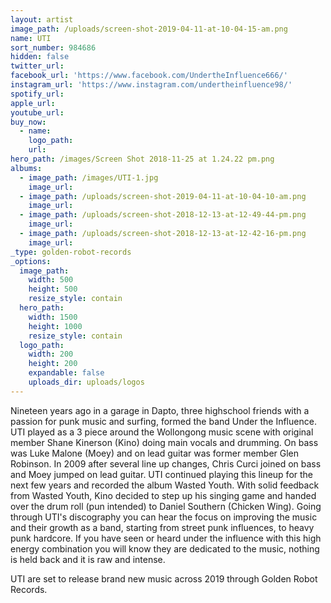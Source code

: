 ```yaml
---
layout: artist
image_path: /uploads/screen-shot-2019-04-11-at-10-04-15-am.png
name: UTI
sort_number: 984686
hidden: false
twitter_url:
facebook_url: 'https://www.facebook.com/UndertheInfluence666/'
instagram_url: 'https://www.instagram.com/undertheinfluence98/'
spotify_url:
apple_url:
youtube_url:
buy_now:
  - name:
    logo_path:
    url:
hero_path: /images/Screen Shot 2018-11-25 at 1.24.22 pm.png
albums:
  - image_path: /images/UTI-1.jpg
    image_url:
  - image_path: /uploads/screen-shot-2019-04-11-at-10-04-10-am.png
    image_url:
  - image_path: /uploads/screen-shot-2018-12-13-at-12-49-44-pm.png
    image_url:
  - image_path: /uploads/screen-shot-2018-12-13-at-12-42-16-pm.png
    image_url:
_type: golden-robot-records
_options:
  image_path:
    width: 500
    height: 500
    resize_style: contain
  hero_path:
    width: 1500
    height: 1000
    resize_style: contain
  logo_path:
    width: 200
    height: 200
    expandable: false
    uploads_dir: uploads/logos
---
```


Nineteen years ago in a garage in Dapto, three highschool friends with a passion for punk music and surfing, formed the band Under the Influence. UTI played as a 3 piece around the Wollongong music scene with original member Shane Kinerson (Kino) doing main vocals and drumming. On bass was Luke Malone (Moey) and on lead guitar was former member Glen Robinson. In 2009 after several line up changes, Chris Curci joined on bass and Moey jumped on lead guitar. UTI continued playing this lineup for the next few years and recorded the album Wasted Youth. With solid feedback from Wasted Youth, Kino decided to step up his singing game and handed over the drum roll (pun intended) to Daniel Southern (Chicken Wing). Going through UTI's discography you can hear the focus on improving the music and their growth as a band, starting from street punk influences, to heavy punk hardcore. If you have seen or heard under the influence with this high energy combination you will know they are dedicated to the music, nothing is held back and it is raw and intense.

UTI are set to release brand new music across 2019 through Golden Robot Records.